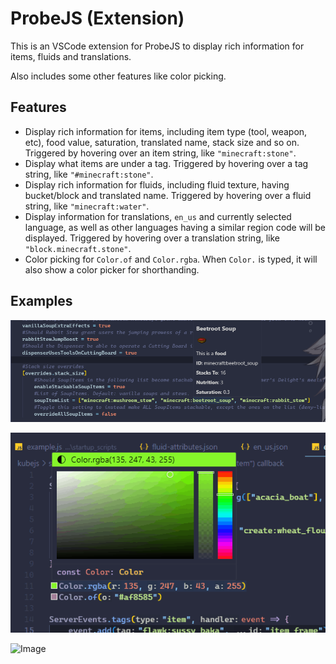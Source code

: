 # ProbeJS (Extension)

This is an VSCode extension for ProbeJS to display rich information for items, fluids and translations.

Also includes some other features like color picking.

## Features

- Display rich information for items, including item type (tool, weapon, etc), food value, saturation, translated name, stack size and so on. Triggered by hovering over an item string, like `"minecraft:stone"`.
- Display what items are under a tag. Triggered by hovering over a tag string, like `"#minecraft:stone"`.
- Display rich information for fluids, including fluid texture, having bucket/block and translated name. Triggered by hovering over a fluid string, like `"minecraft:water"`.
- Display information for translations, `en_us` and currently selected language, as well as other languages having a similar region code will be displayed. Triggered by hovering over a translation string, like `"block.minecraft.stone"`.
- Color picking for `Color.of` and `Color.rgba`. When `Color.` is typed, it will also show a color picker for shorthanding.

## Examples

![Image](./examples/1.png)

![Image](./examples/2.gif)

![Image](./examples/3.gif)